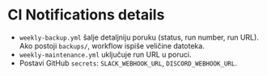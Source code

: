 # CI Notifications details
- `weekly-backup.yml` šalje detaljniju poruku (status, run number, run URL). Ako postoji `backups/`, workflow ispiše veličine datoteka.
- `weekly-maintenance.yml` uključuje run URL u poruci.
- Postavi GitHub `secrets`: `SLACK_WEBHOOK_URL`, `DISCORD_WEBHOOK_URL`.
